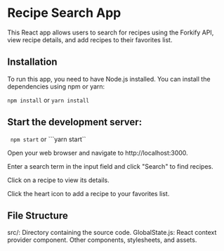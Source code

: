 # Recipe Search App

This React app allows users to search for recipes using the Forkify API, view recipe details, and add recipes to their favorites list.

## Installation

To run this app, you need to have Node.js installed. You can install the dependencies using npm or yarn:

``` npm install ``` or ```yarn install```

## Start the development server:
``` npm start``` or ```yarn start``

  Open your web browser and navigate to http://localhost:3000.

  Enter a search term in the input field and click "Search" to find recipes.

  Click on a recipe to view its details.

  Click the heart icon to add a recipe to your favorites list.

## File Structure

  src/: Directory containing the source code.
        GlobalState.js: React context provider component.
        Other components, stylesheets, and assets.
